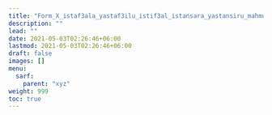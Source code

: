 ```yaml
---
title: "Form_X_istaf3ala_yastaf3ilu_istif3al_istansara_yastansiru_mahmuz_lam"
description: ""
lead: ""
date: 2021-05-03T02:26:46+06:00
lastmod: 2021-05-03T02:26:46+06:00
draft: false
images: []
menu: 
  sarf:
    parent: "xyz"
weight: 999
toc: true
---
```




